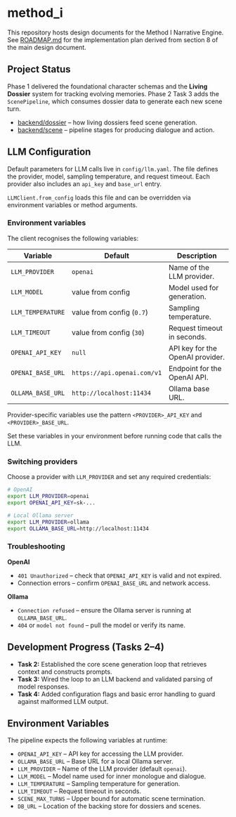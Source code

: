 # method_i

This repository hosts design documents for the Method I Narrative Engine. See [ROADMAP.md](ROADMAP.md) for the implementation plan derived from section 8 of the main design document.

## Project Status

Phase 1 delivered the foundational character schemas and the **Living Dossier** system for tracking evolving memories. Phase 2 Task 3 adds the `ScenePipeline`, which consumes dossier data to generate each new scene turn.

- [backend/dossier](backend/dossier/README.md) – how living dossiers feed scene generation.
- [backend/scene](backend/scene/README.md) – pipeline stages for producing dialogue and action.

## LLM Configuration

Default parameters for LLM calls live in `config/llm.yaml`. The file defines
the provider, model, sampling temperature, and request timeout. Each provider
also includes an `api_key` and `base_url` entry.

`LLMClient.from_config` loads this file and can be overridden via environment
variables or method arguments.

### Environment variables

The client recognises the following variables:

| Variable           | Default                     | Description                     |
| ------------------ | --------------------------- | ------------------------------- |
| `LLM_PROVIDER`     | `openai`                    | Name of the LLM provider.       |
| `LLM_MODEL`        | value from config           | Model used for generation.      |
| `LLM_TEMPERATURE`  | value from config (`0.7`)   | Sampling temperature.           |
| `LLM_TIMEOUT`      | value from config (`30`)    | Request timeout in seconds.     |
| `OPENAI_API_KEY`   | `null`                      | API key for the OpenAI provider.|
| `OPENAI_BASE_URL`  | `https://api.openai.com/v1` | Endpoint for the OpenAI API.    |
| `OLLAMA_BASE_URL`  | `http://localhost:11434`    | Ollama base URL.                |

Provider-specific variables use the pattern `<PROVIDER>_API_KEY` and
`<PROVIDER>_BASE_URL`.

Set these variables in your environment before running code that calls the
LLM.

### Switching providers

Choose a provider with `LLM_PROVIDER` and set any required credentials:

```bash
# OpenAI
export LLM_PROVIDER=openai
export OPENAI_API_KEY=sk-...

# Local Ollama server
export LLM_PROVIDER=ollama
export OLLAMA_BASE_URL=http://localhost:11434
```

### Troubleshooting

**OpenAI**

- `401 Unauthorized` – check that `OPENAI_API_KEY` is valid and not expired.
- Connection errors – confirm `OPENAI_BASE_URL` and network access.

**Ollama**

- `Connection refused` – ensure the Ollama server is running at
  `OLLAMA_BASE_URL`.
- `404` or `model not found` – pull the model or verify its name.

## Development Progress (Tasks 2–4)
- **Task 2:** Established the core scene generation loop that retrieves context and constructs prompts.
- **Task 3:** Wired the loop to an LLM backend and validated parsing of model responses.
- **Task 4:** Added configuration flags and basic error handling to guard against malformed LLM output.

## Environment Variables
The pipeline expects the following variables at runtime:

- `OPENAI_API_KEY` – API key for accessing the LLM provider.
- `OLLAMA_BASE_URL` – Base URL for a local Ollama server.
- `LLM_PROVIDER` – Name of the LLM provider (default `openai`).
- `LLM_MODEL` – Model name used for inner monologue and dialogue.
- `LLM_TEMPERATURE` – Sampling temperature for generation.
- `LLM_TIMEOUT` – Request timeout in seconds.
- `SCENE_MAX_TURNS` – Upper bound for automatic scene termination.
- `DB_URL` – Location of the backing store for dossiers and scenes.
